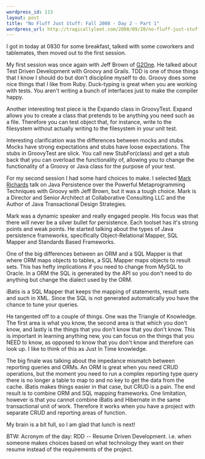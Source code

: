 ```yaml
--- 
wordpress_id: 113
layout: post
title: "No Fluff Just Stuff: Fall 2008 - Day 2 - Part 1"
wordpress_url: http://tragicallyleet.com/2008/09/20/no-fluff-just-stuff-fall-2008-day-2-part-1/
---
```

I got in today at 0830 for some breakfast, talked with some coworkers and tablemates, then moved out to the first session.

My first session was once again with Jeff Brown of [G2One](http://g2one.com). He talked about Test Driven Development with Groovy and Grails. TDD is one of those things that I know I should do but don't discipline myself to do. Groovy does some nice things that I like from Ruby. Duck-typing is great when you are working with tests. You aren't writing a bunch of interfaces just to make the compiler happy.

Another interesting test piece is the Expando class in GroovyTest. Expand allows you to create a class that pretends to be anything you need such as a file. Therefore you can test object that, for instance, write to the filesystem without actually writing to the filesystem in your unit test.

Interesting clarification was the differences between mocks and stubs. Mocks have strong expectations and stubs have loose expectations. The stubs in GroovyTest are slick. You call new StubFor(class) and get a stub back that you can overload the functionality of, allowing you to change the functionality of a Groovy or Java class for the purpose of your test.

For my second session I had some hard choices to make. I selected [Mark Richards](http://wmrichards.com/) talk on Java Persistence over the Powerful Metaprogramming Techniques with Groovy with Jeff Brown, but it was a tough choice. Mark is a Director and Senior Architect at Collaborative Consulting LLC and the Author of Java Transactional Design Strategies.

Mark was a dynamic speaker and really engaged people. His focus was that there will never be a silver bullet for persistence. Each toolset has it's strong points and weak points. He started talking about the types of Java persistence frameworks, specifically Object-Relational Mapper, SQL Mapper and Standards Based Frameworks.

One of the big differences between an ORM and a SQL Mapper is that where ORM maps objects to tables, a SQL Mapper maps objects to result sets. This has hefty implications if you need to change from MySQL to Oracle. In a ORM the SQL is generated by the API so you don't need to do anything but change the dialect used by the ORM.

iBatis is a SQL Mapper that keeps the mapping of statements, result sets and such in XML. Since the SQL is not generated automatically you have the chance to tune your queries.

He tangented off to a couple of things. One was the Triangle of Knowledge. The first area is what you know, the second area is that which you don't know, and lastly is the things that you don't know that you don't know. This is important in learning anything new, you can focus on the things that you NEED to know, as opposed to know that you don't know and therefore can look up. I like to think of this as Just In Time knowledge.

The big finale was talking about the impedance mismatch between reporting queries and ORMs. An ORM is great when you need CRUD operations, but the moment you need to run a complex reporting type query there is no longer a table to map to and no key to get the data from the cache. iBatis makes things easier in that case, but CRUD is a pain. The end result is to combine ORM and SQL mapping frameworks. One limitation, however is that you cannot combine iBatis and Hibernate in the same transactional unit of work. Therefore it works when you have a project with separate CRUD and reporting areas of function.

My brain is a bit full, so I am glad that lunch is next!

BTW: Acronym of the day: RDD -- Resume Driven Development. i.e. when someone makes choices based on what technology they want on their resume instead of the requirements of the project.
